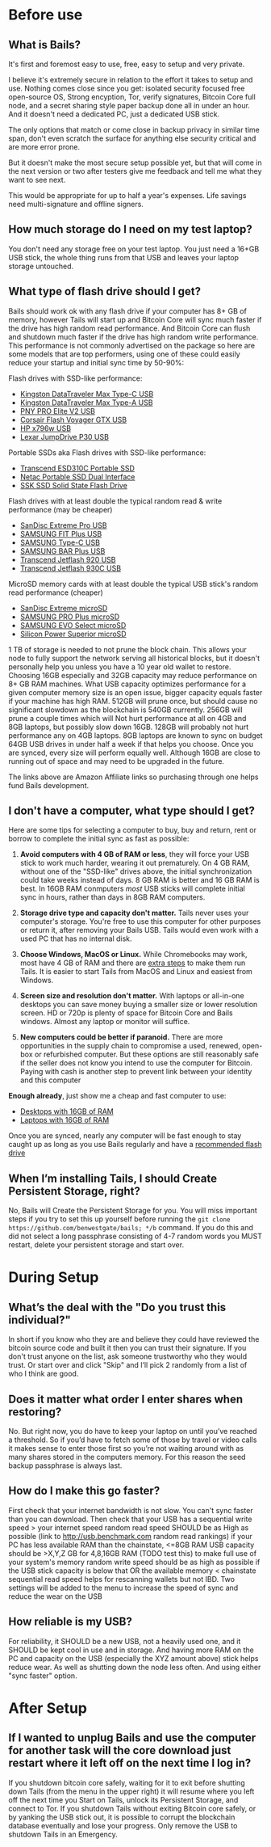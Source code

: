 # Before use
## What is Bails?

It's first and foremost easy to use, free, easy to setup and very private.

I believe it's extremely secure in relation to the effort it takes to setup and use. 
Nothing comes close since you get: isolated security focused free open-source OS, Strong encyption, Tor, verify signatures, Bitcoin Core full node, and a secret sharing style paper backup done all in under an hour. And it doesn't need a dedicated PC, just a dedicated USB stick.

The only options that match or come close in backup privacy in similar time span, don't even scratch the surface for anything else security critical and are more error prone. 

But it doesn't make the most secure setup possible yet, but that will come in the next version or two after testers give me feedback and tell me what they want to see next.

This would be appropriate for up to half a year's expenses. Life savings need multi-signature and offline signers.

## How much storage do I need on my test laptop?

You don't need any storage free on your test laptop. You just need a 16+GB USB stick, the whole thing runs from that USB and leaves your laptop storage untouched.

## What type of flash drive should I get?

Bails should work ok with any flash drive if your computer has 8+ GB of memory, however Tails will start up and Bitcoin Core will sync much faster if the drive has high random read performance. And Bitcoin Core can flush and shutdown much faster if the drive has high random write performance. This performance is not commonly advertised on the package so here are some models that are top performers, using one of these could easily reduce your startup and initial sync time by 50-90%:

Flash drives with SSD-like performance:
- [Kingston DataTraveler Max Type-C USB](https://amzn.to/3OpMELw)
- [Kingston DataTraveler Max Type-A USB](https://amzn.to/3Yie7DL)
- [PNY PRO Elite V2 USB](https://amzn.to/43QbJ8p)
- [Corsair Flash Voyager GTX USB](https://amzn.to/47joyLm)
- [HP x796w USB](https://amzn.to/3Qq7SeU)
- [Lexar JumpDrive P30 USB](https://amzn.to/3KnHNcz)

Portable SSDs aka Flash drives with SSD-like performance:
- [Transcend ESD310C Portable SSD](https://amzn.to/44U2OUv)
- [Netac Portable SSD Dual Interface](https://amzn.to/3DOD4wR)
- [SSK SSD Solid State Flash Drive](https://amzn.to/3Qpgoer)

Flash drives with at least double the typical random read & write performance (may be cheaper)
- [SanDisc Extreme Pro USB](https://amzn.to/3KngiA0)
- [SAMSUNG FIT Plus USB](https://amzn.to/3OjRmdY)
- [SAMSUNG Type-C USB](https://amzn.to/3rTpQfM)
- [SAMSUNG BAR Plus USB](https://amzn.to/45hxyyR)
- [Transcend Jetflash 920 USB](https://amzn.to/3KqNh6z)
- [Transcend Jetflash 930C USB](https://amzn.to/3q8pu4B)

MicroSD memory cards with at least double the typical USB stick's random read performance (cheaper)
- [SanDisc Extreme microSD](https://amzn.to/3KraGF7)
- [SAMSUNG PRO Plus microSD](https://amzn.to/3Qn9INK)
- [SAMSUNG EVO Select microSD](https://amzn.to/3Km8sXd)
- [Silicon Power Superior microSD](https://amzn.to/3OHoBZZ)


1 TB of storage is needed to not prune the block chain. This allows your node to fully support the network serving all historical blocks, but it doesn't personally help you unless you have a 10 year old wallet to restore.
Choosing 16GB especially and 32GB capacity may reduce performance on 8+ GB RAM machines. What USB capacity optimizes performance for a given computer memory size is an open issue, bigger capacity equals faster if your machine has high RAM. 512GB will prune once, but should cause no significant slowdown as the blockchain is 540GB currently. 256GB will prune a couple times which will Not hurt performance at all on 4GB and 8GB laptops, but possibly slow down 16GB. 128GB will probably not hurt performance any on 4GB laptops. 8GB laptops are known to sync on budget 64GB USB drives in under half a week if that helps you choose. Once you are synced, every size will perform equally well. Although 16GB are close to running out of space and may need to be upgraded in the future.

The links above are Amazon Affiliate links so purchasing through one helps fund Bails development.

## I don't have a computer, what type should I get?

Here are some tips for selecting a computer to buy, buy and return, rent or borrow to complete the initial sync as fast as possible:

1. **Avoid computers with 4 GB of RAM or less**, they will force your USB stick to work much harder, wearing it out prematurely. On 4 GB RAM, without one of the "SSD-like" drives above, the initial synchronization could take weeks instead of days. 8 GB RAM is better and 16 GB RAM is best. In 16GB RAM conmputers *most* USB sticks will complete initial sync in hours, rather than days in 8GB RAM computers.

2. **Storage drive type and capacity don't matter.** Tails never uses your computer's storage. You're free to use this computer for other purposes or return it, after removing your Bails USB. Tails would even work with a used PC that has no internal disk.

3. **Choose Windows, MacOS or Linux.** While Chromebooks may work, most have 4 GB of RAM and there are [extra steps](https://www.reddit.com/r/tails/comments/pd56ha/cheap_chromebook_for_tails_setup_guide/) to make them run Tails. It is easier to start Tails from MacOS and Linux and easiest from Windows.

4. **Screen size and resolution don't matter.** With laptops or all-in-one desktops you can save money buying a smaller size or lower resolution screen. HD or 720p is plenty of space for Bitcoin Core and Bails windows. Almost any laptop or monitor will suffice.

5. **New computers could be better if paranoid.** There are more opportunities in the supply chain to compromise a used, renewed, open-box or refurbished computer. But these options are still reasonably safe if the seller does not know you intend to use the computer for Bitcoin. Paying with cash is another step to prevent link between your identity and this computer

**Enough already**, just show me a cheap and fast computer to use:
- [Desktops with 16GB of RAM](https://amzn.to/3OkLaSR)
- [Laptops with 16GB of RAM](https://amzn.to/3YiM2MB)

Once you are synced, nearly any computer will be fast enough to stay caught up as long as you use Bails regularly and have a [recommended flash drive](https://github.com/BenWestgate/Bails/blob/master/FAQ.md#what-type-of-flash-drive-should-i-get)

## When I’m installing Tails, I should Create Persistent Storage, right?

No, Bails will Create the Persistent Storage for you. You will miss important steps if you try to set this up yourself before running the `git clone https://github.com/benwestgate/bails; */b` command. If you do this and did not select a long passphrase consisting of 4-7 random words you MUST restart, delete your persistent storage and start over.

# During Setup

## What’s the deal with the "Do you trust this individual?"

In short if you know who they are and believe they could have reviewed the bitcoin source code and built it then you can trust their signature. If you don't trust anyone on the list, ask someone trustworthy who they would trust. Or start over and click "Skip" and I’ll pick 2 randomly from a list of who I think are good.

## Does it matter what order I enter shares when restoring?
No. But right now, you do have to keep your laptop on until you’ve reached a threshold. So if you’d have to fetch some of those by travel or video calls it makes sense to enter those first so you’re not waiting around with as many shares stored in the computers memory. For this reason the seed backup passphrase is always last.

## How do I make this go faster?
First check that your internet bandwidth is not slow. You can't sync faster than you can download.
Then check that your USB has a sequential write speed > your internet speed
random read speed SHOULD be as High as possible (link to http://usb.benchmark.com random read rankings) if your PC has less available RAM than the chainstate, <=8GB RAM
USB capacity should be >X,Y,Z GB for 4,8,16GB RAM (TODO test this) to make full use of your system's memory
random write speed should be as high as possible if the USB stick capacity is below that OR the available memory < chainstate
sequential read speed helps for rescanning wallets but not IBD.
Two settings will be added to the menu to increase the speed of sync and reduce the wear on the USB

## How reliable is my USB?
For reliability, it SHOULD be a new USB, not a heavily used one, and it SHOULD be kept cool in use and in storage. And having more RAM on the PC and capacity on the USB (especially the XYZ amount above) stick helps reduce wear. As well as shutting down the node less often. And using either "sync faster" option.

# After Setup

## If I wanted to unplug Bails and use the computer for another task will the core download just restart where it left off on the next time I log in?
If you shutdown bitcoin core safely, waiting for it to exit before shutting down Tails (from the menu in the upper right) it will resume where you left off the next time you Start on Tails, unlock its Persistent Storage, and connect to Tor.
If you shutdown Tails without exiting Bitcoin core safely, or by yanking the USB stick out, it is possible to corrupt the blockchain database eventually and lose your progress. Only remove the USB to shutdown Tails in an Emergency.

